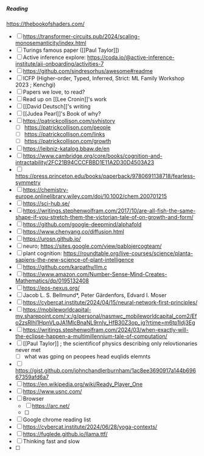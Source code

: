 
##### Reading  
https://thebookofshaders.com/
- [ ] https://transformer-circuits.pub/2024/scaling-monosemanticity/index.html
- [ ] Turings famous paper ([[Paul Taylor]])
- [ ] Active inference explore: https://coda.io/@active-inference-institute/aii-onboarding/activities-7
- [ ] https://github.com/sindresorhus/awesome#readme
- [ ] ICFP (Higher-order, Typed, Inferred, Strict: ML Family Workshop 2023 ; Kenchgi)  
- [ ] Papers we love, to read?  
- [ ] Read up on [[Lee Cronin]]'s work  
- [ ] [[David Deutsch]]'s writing
- [ ] [[Judea Pearl]]'s Book of why?
- [ ] https://patrickcollison.com/svhistory
	- [ ] https://patrickcollison.com/people
	- [ ] https://patrickcollison.com/links
	- [ ] https://patrickcollison.com/growth
- [ ] https://leibniz-katalog.bbaw.de/en
- [ ] https://www.cambridge.org/core/books/cognition-and-intractability/2FC21B94CCCFBBD1E11A2D30D4503A23
- [ ] https://press.princeton.edu/books/paperback/9780691138718/fearless-symmetry
- [ ] https://chemistry-europe.onlinelibrary.wiley.com/doi/10.1002/chem.200701215
- [ ] https://sci-hub.se/
- [ ] https://writings.stephenwolfram.com/2017/10/are-all-fish-the-same-shape-if-you-stretch-them-the-victorian-tale-of-on-growth-and-form/
- [ ] https://github.com/google-deepmind/alphafold
- [ ] https://www.chenyang.co/diffusion.html
- [ ] https://urosn.github.io/
- [ ] neuro; https://sites.google.com/view/pablojercogteam/
- [ ] plant cognition: https://roundtable.org/live-courses/science/planta-sapiens-the-new-science-of-plant-intelligence
- [ ] https://github.com/karpathy/llm.c
- [ ] https://www.amazon.com/Number-Sense-Mind-Creates-Mathematics/dp/0195132408
- [ ] https://eos-nexus.org/
- [ ] Jacob L. S. Bellmund*, Peter Gärdenfors, Edvard I. Moser
- [ ] https://cybercat.institute/2024/04/15/neural-network-first-principles/
- [ ] https://mobileworldcapital-my.sharepoint.com/:x:/g/personal/nasmwc_mobileworldcapital_com2/Efo2zsRlhl1HpnVLqJA1MlcBnaNL9rnIy_HfB30Z3op_jg?rtime=m6tp1Idj3Eg
- [ ] https://writings.stephenwolfram.com/2024/03/when-exactly-will-the-eclipse-happen-a-multimillennium-tale-of-computation/
- [ ] [[Paul Taylor]] ; the scientificof physics describing only relovtionaries never met  
	- [ ] what was gping on peopees head euqlids elemnts  
- [ ] https://gist.github.com/johnchandlerburnham/1ac8ee3690917a144b69667359afd6a7
- [ ] https://en.wikipedia.org/wiki/Ready_Player_One
- [ ] https://www.usnc.com/
- [ ] Browser
	- [ ] https://arc.net/
	- [ ] 
- [ ] Google  chrome reading list
- [ ] https://cybercat.institute/2024/06/28/yoga-contexts/
- [ ] https://fuglede.github.io/llama.ttf/
- [ ] Thinking fast and slow
- [ ] 
